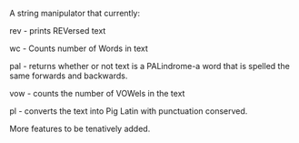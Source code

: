 A string manipulator that currently:

rev - prints REVersed text

wc - Counts number of Words in text

pal - returns whether or not text is a PALindrome-a word that is spelled the 
same 
forwards and backwards.

vow - counts the number of VOWels in the text

pl - converts the text into Pig Latin with punctuation conserved.

More features to be tenatively added.
